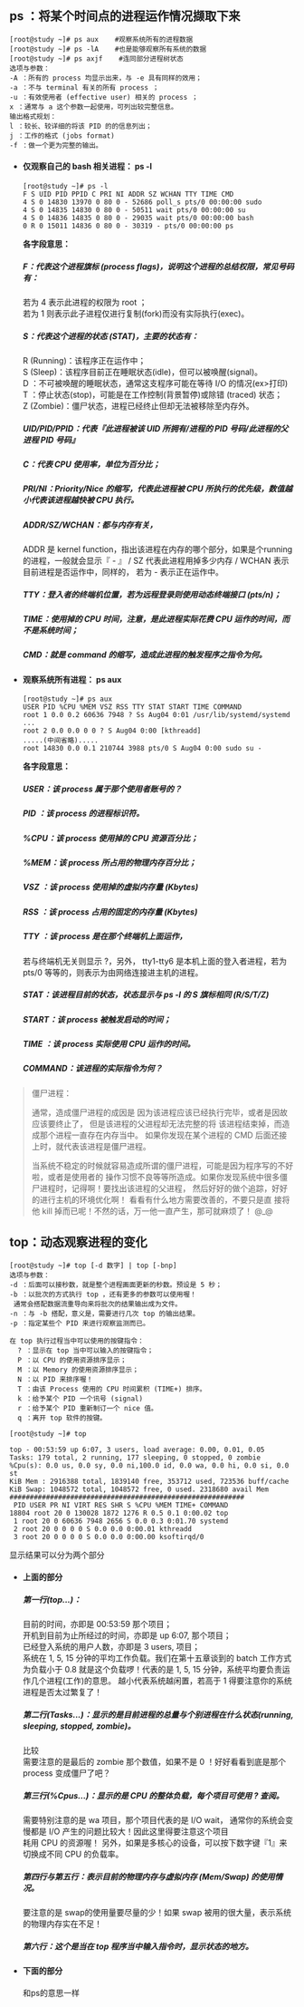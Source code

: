 ## ps ：将某个时间点的进程运作情况撷取下来

```
[root@study ~]# ps aux    #观察系统所有的进程数据
[root@study ~]# ps -lA    #也是能够观察所有系统的数据
[root@study ~]# ps axjf    #连同部分进程树状态
选项与参数：
-A ：所有的 process 均显示出来，与 -e 具有同样的效用；
-a ：不与 terminal 有关的所有 process ；
-u ：有效使用者 (effective user) 相关的 process ；
x ：通常与 a 这个参数一起使用，可列出较完整信息。
输出格式规划：
l ：较长、较详细的将该 PID 的的信息列出；
j ：工作的格式 (jobs format)
-f ：做一个更为完整的输出。
```

* #### 仅观察自己的 bash 相关进程： ps -l

  ```
  [root@study ~]# ps -l
  F S UID PID PPID C PRI NI ADDR SZ WCHAN TTY TIME CMD
  4 S 0 14830 13970 0 80 0 - 52686 poll_s pts/0 00:00:00 sudo
  4 S 0 14835 14830 0 80 0 - 50511 wait pts/0 00:00:00 su
  4 S 0 14836 14835 0 80 0 - 29035 wait pts/0 00:00:00 bash
  0 R 0 15011 14836 0 80 0 - 30319 - pts/0 00:00:00 ps
  ```

  **各字段意思：**

  ##### F：代表这个进程旗标 \(process flags\)，说明这个进程的总结权限，常见号码有：

  若为 4 表示此进程的权限为 root ；  
  若为 1 则表示此子进程仅进行复制\(fork\)而没有实际执行\(exec\)。

  ##### S：代表这个进程的状态 \(STAT\)，主要的状态有：

  R \(Running\)：该程序正在运作中；  
  S \(Sleep\)：该程序目前正在睡眠状态\(idle\)，但可以被唤醒\(signal\)。  
  D ：不可被唤醒的睡眠状态，通常这支程序可能在等待 I/O 的情况\(ex&gt;打印\)  
  T ：停止状态\(stop\)，可能是在工作控制\(背景暂停\)或除错 \(traced\) 状态；  
  Z \(Zombie\)：僵尸状态，进程已经终止但却无法被移除至内存外。

  ##### UID/PID/PPID：代表『此进程被该 UID 所拥有/进程的 PID 号码/此进程的父进程 PID 号码』

  ##### C：代表 CPU 使用率，单位为百分比；

  ##### PRI/NI：Priority/Nice 的缩写，代表此进程被 CPU 所执行的优先级，数值越小代表该进程越快被 CPU 执行。

  ##### ADDR/SZ/WCHAN：都与内存有关，

  ADDR 是 kernel function，指出该进程在内存的哪个部分，如果是个running 的进程，一般就会显示『 - 』 / SZ 代表此进程用掉多少内存 / WCHAN 表示目前进程是否运作中，同样的， 若为 - 表示正在运作中。

  ##### TTY：登入者的终端机位置，若为远程登录则使用动态终端接口 \(pts/n\)；

  ##### TIME：使用掉的 CPU 时间，注意，是此进程实际花费 CPU 运作的时间，而不是系统时间；

  ##### CMD：就是 command 的缩写，造成此进程的触发程序之指令为何。

* #### 观察系统所有进程： ps aux

  ```
  [root@study ~]# ps aux
  USER PID %CPU %MEM VSZ RSS TTY STAT START TIME COMMAND
  root 1 0.0 0.2 60636 7948 ? Ss Aug04 0:01 /usr/lib/systemd/systemd ...
  root 2 0.0 0.0 0 0 ? S Aug04 0:00 [kthreadd]
  .....(中间省略).....
  root 14830 0.0 0.1 210744 3988 pts/0 S Aug04 0:00 sudo su -
  ```

  **各字段意思：**

  ##### USER：该 process 属于那个使用者账号的？

  ##### PID ：该 process 的进程标识符。

  ##### %CPU：该 process 使用掉的 CPU 资源百分比；

  ##### %MEM：该 process 所占用的物理内存百分比；

  ##### VSZ ：该 process 使用掉的虚拟内存量 \(Kbytes\)

  ##### RSS ：该 process 占用的固定的内存量 \(Kbytes\)

  ##### TTY ：该 process 是在那个终端机上面运作，

  若与终端机无关则显示 ?，另外， tty1-tty6 是本机上面的登入者进程，若为 pts/0 等等的，则表示为由网络连接进主机的进程。

  ##### STAT：该进程目前的状态，状态显示与 ps -l 的 S 旗标相同 \(R/S/T/Z\)

  ##### START：该 process 被触发启动的时间；

  ##### TIME ：该 process 实际使用 CPU 运作的时间。

  ##### COMMAND：该进程的实际指令为何？

> 僵尸进程：
>
> 通常，造成僵尸进程的成因是 因为该进程应该已经执行完毕，或者是因故应该要终止了， 但是该进程的父进程却无法完整的将 该进程结束掉，而造成那个进程一直存在内存当中。 如果你发现在某个进程的 CMD 后面还接上时，就代表该进程是僵尸进程。
>
> 当系统不稳定的时候就容易造成所谓的僵尸进程，可能是因为程序写的不好啦，或者是使用者的 操作习惯不良等等所造成。如果你发现系统中很多僵尸进程时，记得啊！要找出该进程的父进程， 然后好好的做个追踪，好好的进行主机的环境优化啊！ 看看有什么地方需要改善的，不要只是直 接将他 kill 掉而已呢！不然的话，万一他一直产生，那可就麻烦了！ @\_@

## top：动态观察进程的变化

```
[root@study ~]# top [-d 数字] | top [-bnp]
选项与参数：
-d ：后面可以接秒数，就是整个进程画面更新的秒数。预设是 5 秒；
-b ：以批次的方式执行 top ，还有更多的参数可以使用喔！
 通常会搭配数据流重导向来将批次的结果输出成为文件。
-n ：与 -b 搭配，意义是，需要进行几次 top 的输出结果。
-p ：指定某些个 PID 来进行观察监测而已。

在 top 执行过程当中可以使用的按键指令：
  ? ：显示在 top 当中可以输入的按键指令；
  P ：以 CPU 的使用资源排序显示；
  M ：以 Memory 的使用资源排序显示；
  N ：以 PID 来排序喔！
  T ：由该 Process 使用的 CPU 时间累积 (TIME+) 排序。
  k ：给予某个 PID 一个讯号 (signal)
  r ：给予某个 PID 重新制订一个 nice 值。
  q ：离开 top 软件的按键。
```

```
[root@study ~]# top

top - 00:53:59 up 6:07, 3 users, load average: 0.00, 0.01, 0.05
Tasks: 179 total, 2 running, 177 sleeping, 0 stopped, 0 zombie
%Cpu(s): 0.0 us, 0.0 sy, 0.0 ni,100.0 id, 0.0 wa, 0.0 hi, 0.0 si, 0.0 st
KiB Mem : 2916388 total, 1839140 free, 353712 used, 723536 buff/cache
KiB Swap: 1048572 total, 1048572 free, 0 used. 2318680 avail Mem
##########################################################
 PID USER PR NI VIRT RES SHR S %CPU %MEM TIME+ COMMAND
18804 root 20 0 130028 1872 1276 R 0.5 0.1 0:00.02 top
 1 root 20 0 60636 7948 2656 S 0.0 0.3 0:01.70 systemd
 2 root 20 0 0 0 0 S 0.0 0.0 0:00.01 kthreadd
 3 root 20 0 0 0 0 S 0.0 0.0 0:00.00 ksoftirqd/0
```

显示结果可以分为两个部分

* #### 上面的部分

  ##### 第一行\(top...\)：

  目前的时间，亦即是 00:53:59 那个项目；  
  开机到目前为止所经过的时间，亦即是 up 6:07, 那个项目；  
  已经登入系统的用户人数，亦即是 3 users, 项目；  
  系统在 1, 5, 15 分钟的平均工作负载。我们在第十五章谈到的 batch 工作方式为负载小于 0.8 就是这个负载啰！代表的是 1, 5, 15 分钟，系统平均要负责运作几个进程\(工作\)的意思。 越小代表系统越闲置，若高于 1 得要注意你的系统进程是否太过繁复了！

  ##### 第二行\(Tasks...\)：显示的是目前进程的总量与个别进程在什么状态\(running, sleeping, stopped, zombie\)。

  比较  
  需要注意的是最后的 zombie 那个数值，如果不是 0 ！好好看看到底是那个 process 变成僵尸了吧？

  ##### 第三行\(%Cpus...\)：显示的是 CPU 的整体负载，每个项目可使用 ? 查阅。

  需要特别注意的是 wa 项目，那个项目代表的是 I/O wait， 通常你的系统会变慢都是 I/O 产生的问题比较大！因此这里得要注意这个项目  
  耗用 CPU 的资源喔！ 另外，如果是多核心的设备，可以按下数字键『1』来切换成不同 CPU 的负载率。

  ##### 第四行与第五行：表示目前的物理内存与虚拟内存 \(Mem/Swap\) 的使用情况。

  要注意的是 swap的使用量要尽量的少！如果 swap 被用的很大量，表示系统的物理内存实在不足！

  ##### 第六行：这个是当在 top 程序当中输入指令时，显示状态的地方。

* #### 下面的部分

  和ps的意思一样



